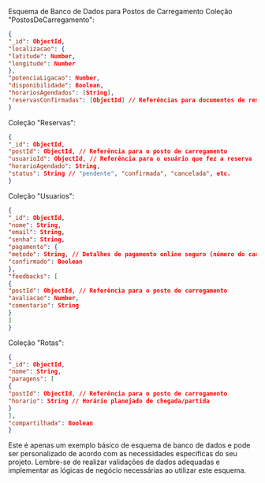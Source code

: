 Esquema de Banco de Dados para Postos de Carregamento
Coleção "PostosDeCarregamento":

```json
{
"_id": ObjectId,
"localizacao": {
"latitude": Number,
"longitude": Number
},
"potenciaLigacao": Number,
"disponibilidade": Boolean,
"horariosAgendados": [String],
"reservasConfirmadas": [ObjectId] // Referências para documentos de reserva
}
```

Coleção "Reservas":

```json
{
"_id": ObjectId,
"postId": ObjectId, // Referência para o posto de carregamento
"usuarioId": ObjectId, // Referência para o usuário que fez a reserva
"horarioAgendado": String,
"status": String // "pendente", "confirmada", "cancelada", etc.
}
```

Coleção "Usuarios":

```json
{
"_id": ObjectId,
"nome": String,
"email": String,
"senha": String,
"pagamento": {
"metodo": String, // Detalhes de pagamento online seguro (número do cartão, etc.)
"confirmado": Boolean
},
"feedbacks": [
{
"postId": ObjectId, // Referência para o posto de carregamento
"avaliacao": Number,
"comentario": String
}
]
}
```

Coleção "Rotas":

```json
{
"_id": ObjectId,
"nome": String,
"paragens": [
{
"postId": ObjectId, // Referência para o posto de carregamento
"horario": String // Horário planejado de chegada/partida
}
],
"compartilhada": Boolean
}
```

Este é apenas um exemplo básico de esquema de banco de dados e pode ser personalizado de acordo com as necessidades específicas do seu projeto. Lembre-se de realizar validações de dados adequadas e implementar as lógicas de negócio necessárias ao utilizar este esquema.
